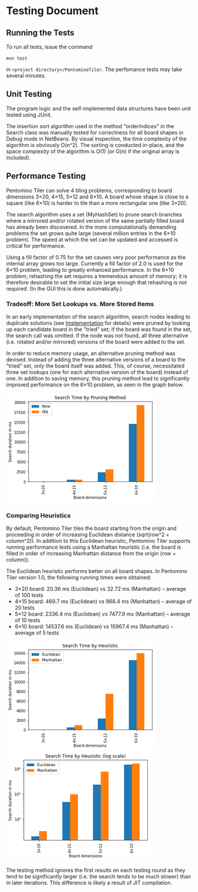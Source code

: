 # Testing Document

## Running the Tests

To run all tests, issue the command
```
mvn test
```
in `<project directory>/PentominoTiler`. The perfomance tests may take several minutes.

## Unit Testing

The program logic and the self-implemented data structures have been unit tested using JUnit.

The insertion sort algorithm used in the method "orderIndices" in the Search class was manually tested for correctness for all board shapes in Debug mode in NetBeans. By visual inspection, the time complexity of the algorithm is obviously O(n^2). The sorting is conducted in-place, and the space complexity of the algorithm is O(1) (or O(n) if the original array is included).

## Performance Testing

Pentomino Tiler can solve 4 tiling problems, corresponding to board dimensions 3×20, 4×15, 5×12 and 6×10. A board whose shape is close to a square (like 6×10) is harder to tile than a more rectangular one (like 3×20).

The search algorithm uses a set (MyHashSet) to prune search branches where a mirrored and/or rotated version of the same partially filled board has already been discovered. In the more computationally demanding problems the set grows quite large (several million entries in the 6×10 problem). The speed at which the set can be updated and accessed is critical for performance.

Using a fill factor of 0.75 for the set causes very poor performance as the internal array grows too large. Currently a fill factor of 2.0 is used for the 6×10 problem, leading to greatly enhanced performance. In the 6×10 problem, rehashing the set requires a tremendous amount of memory; it is therefore desirable to set the initial size large enough that rehashing is not required. (In the GUI this is done automatically.)

### Tradeoff: More Set Lookups vs. More Stored Items

In an early implementation of the search algorithm, search nodes leading to duplicate solutions (see [Implementation](Implementation_Document.md) for details) were pruned by looking up each candidate board in the "tried" set; if the board was found in the set, the search call was omitted. If the node was not found, all three alternative (i.e. rotated and/or mirrored) versions of the board were added to the set.

In order to reduce memory usage, an alternative pruning method was devised. Instead of adding the three alternative versions of a board to the "tried" set, only the board itself was added. This, of course, necessitated three set lookups (one for each alternative version of the board) instead of one. In addition to saving memory, this pruning method lead to significantly improved performance on the 6×10 problem, as seen in the graph below.

![Plot of search times by pruning method](https://github.com/juhamyllari/pentomino-tiler/blob/master/Documentation/pruning.png)

### Comparing Heuristics

By default, Pentomino Tiler tiles the board starting from the origin and proceeding in order of increasing Euclidean distance (sqrt(row^2 + column^2)). In addition to this Euclidean heuristic, Pentomino Tiler supports running performance tests using a Manhattan heuristic (i.e. the board is filled in order of increasing Manhattan distance from the origin (row + column)).

The Euclidean heuristic performs better on all board shapes. In Pentomino Tiler version 1.0, the following running times were obtained:
* 3×20 board: 20.36 ms (Euclidean) vs 32.72 ms (Manhattan) – average of 100 tests
* 4×15 board: 469.7 ms (Euclidean) vs 968.4 ms (Manhattan) – average of 20 tests
* 5×12 board: 2336.4 ms (Euclidean) vs 7477.9 ms (Manhattan) – average of 10 tests
* 6×10 board: 14537.6 ms (Euclidean) vs 15967.4 ms (Manhattan) – average of 5 tests

![Plot of search times by heuristic ](https://github.com/juhamyllari/pentomino-tiler/blob/master/Documentation/durations.png)
![Log plot of search times by heuristic](https://github.com/juhamyllari/pentomino-tiler/blob/master/Documentation/logdurations.png)

The testing method ignores the first results on each testing round as they tend to be significantly larger (i.e. the search tends to be much slower) than in later iterations. This difference is likely a result of JIT compilation.
